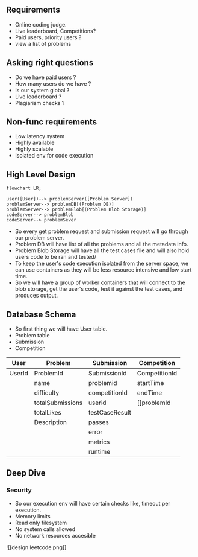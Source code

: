 
## Requirements

*  Online coding judge.
*  Live leaderboard, Competitions?
* Paid users, priority users ?
* view a list of problems

## Asking right questions 

* Do we have paid users ?
* How many users do we have ?
* Is our system global ?
* Live leaderboard ?
* Plagiarism checks ?

## Non-func requirements 

* Low latency system
* Highly available
* Highly scalable
* Isolated env for code execution



## High Level Design

```mermaid
flowchart LR;

user([User])--> problemServer([Problem Server])
problemServer--> problemDB[(Problem DB)]
problemServer--> problemBlob[(Problem Blob Storage)]
codeServer--> problemBlob
codeServer--> problemSever
```


* So every get problem request and submission request will go through our problem server.
* Problem DB will have list of all the problems and all the metadata info.
* Problem Blob Storage will have all the test cases file and will also hold users code to be ran and tested/
* To keep the user's code execution isolated from the server space, we can use containers as they will be less resource intensive and low start time.
* So we will have a group of worker containers that will connect to the blob storage, get the user's code, test it against the test cases, and produces output.


## Database Schema

* So first thing we will have User table.
* Problem table
* Submission
* Competition

| User   | Problem          | Submission     | Competition   |
| ------ | ---------------- | -------------- | ------------- |
| UserId | ProblemId        | SubmissionId   | CompetitionId |
|        | name             | problemid      | startTime     |
|        | difficulty       | competitionId  | endTime       |
|        | totalSubmissions | userid         | []problemId   |
|        | totalLikes       | testCaseResult |               |
|        | Description      | passes         |               |
|        |                  | error          |               |
|        |                  | metrics        |               |
|        |                  | runtime        |               |



## Deep Dive

### Security
* So our execution env will have certain checks like, timeout per execution.
* Memory limits
* Read only filesystem
* No system calls allowed
* No network resources accesible


![[design leetcode.png]]